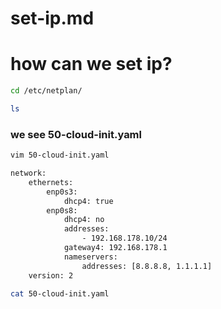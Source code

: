 # set-ip.md

# how can we set ip?

```bash 
cd /etc/netplan/
```
```bash
ls 
```
### we see 50-cloud-init.yaml

```bash
vim 50-cloud-init.yaml
```
```bash 
network:
    ethernets:
        enp0s3:
            dhcp4: true
        enp0s8:
            dhcp4: no
            addresses:
                - 192.168.178.10/24
            gateway4: 192.168.178.1
            nameservers:
                addresses: [8.8.8.8, 1.1.1.1]
    version: 2
```
```bash
cat 50-cloud-init.yaml
```
